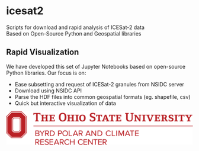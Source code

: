 # icesat2
Scripts for download and rapid analysis of ICESat-2 data  
Based on Open-Source Python and Geospatial libraries

## Rapid Visualization
We have developed this set of Jupyter Notebooks based on open-source Python libraries. Our focus is on:
- Ease subsetting and request of ICESat-2 granules from NSIDC server
- Download using NSIDC API
- Parse the HDF files into common geospatial formats (eg. shapefile, csv)
- Quick but interactive visualization of data

<div align="center">
  <img src="img/osu-byrd.png"><br>
</div>

